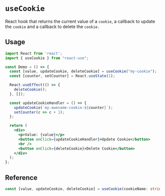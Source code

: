 # `useCookie`

React hook that returns the current value of a `cookie`, a callback to update the `cookie`
and a callback to delete the `cookie.`

## Usage

```jsx
import React from 'react';
import { useCookie } from "react-use";

const Demo = () => {
  const [value, updateCookie, deleteCookie] = useCookie("my-cookie");
  const [counter, setCounter] = React.useState(1);

  React.useEffect(() => {
    deleteCookie();
  }, []);

  const updateCookieHandler = () => {
    updateCookie(`my-awesome-cookie-${counter}`);
    setCounter(c => c + 1);
  };

  return (
    <div>
      <p>Value: {value}</p>
      <button onClick={updateCookieHandler}>Update Cookie</button>
      <br />
      <button onClick={deleteCookie}>Delete Cookie</button>
    </div>
  );
};
```

## Reference

```ts
const [value, updateCookie, deleteCookie] = useCookie(cookieName: string);
```
